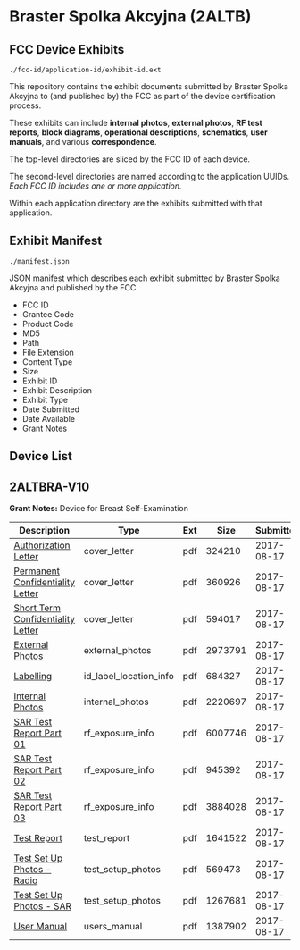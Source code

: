 # Braster Spolka Akcyjna (2ALTB)
## FCC Device Exhibits

```
./fcc-id/application-id/exhibit-id.ext
```

This repository contains the exhibit documents submitted by Braster Spolka Akcyjna to (and published by) the FCC as part of the device certification process.

These exhibits can include **internal photos**, **external photos**, **RF test reports**, **block diagrams**, **operational descriptions**, **schematics**, **user manuals**, and various **correspondence**.

The top-level directories are sliced by the FCC ID of each device.

The second-level directories are named according to the application UUIDs. *Each FCC ID includes one or more application.*

Within each application directory are the exhibits submitted with that application. 

## Exhibit Manifest

```
./manifest.json
```

JSON manifest which describes each exhibit submitted by Braster Spolka Akcyjna and published by the FCC.

- FCC ID
- Grantee Code
- Product Code
- MD5
- Path
- File Extension
- Content Type
- Size
- Exhibit ID
- Exhibit Description
- Exhibit Type
- Date Submitted
- Date Available
- Grant Notes

## Device List
## 2ALTBRA-V10
**Grant Notes:** Device for Breast Self-Examination

| Description | Type | Ext | Size | Submitted | Available |
| ----------- | ---- | --- | ---- | --------- | --------- |
| [Authorization Letter](2ALTBRA-V10/1615228a978d2d13b692dbae946571b5/3515290.pdf) | cover_letter | pdf | 324210 | 2017-08-17 | 2017-08-17 |
| [Permanent Confidentiality Letter](2ALTBRA-V10/1615228a978d2d13b692dbae946571b5/3515293.pdf) | cover_letter | pdf | 360926 | 2017-08-17 | 2017-08-17 |
| [Short Term Confidentiality Letter](2ALTBRA-V10/1615228a978d2d13b692dbae946571b5/3515295.pdf) | cover_letter | pdf | 594017 | 2017-08-17 | 2017-08-17 |
| [External Photos](2ALTBRA-V10/1615228a978d2d13b692dbae946571b5/3515298.pdf) | external_photos | pdf | 2973791 | 2017-08-17 | 2017-12-31 |
| [Labelling](2ALTBRA-V10/1615228a978d2d13b692dbae946571b5/3515302.pdf) | id_label_location_info | pdf | 684327 | 2017-08-17 | 2017-08-17 |
| [Internal Photos](2ALTBRA-V10/1615228a978d2d13b692dbae946571b5/3515301.pdf) | internal_photos | pdf | 2220697 | 2017-08-17 | 2017-12-31 |
| [SAR Test Report Part 01](2ALTBRA-V10/1615228a978d2d13b692dbae946571b5/3515306.pdf) | rf_exposure_info | pdf | 6007746 | 2017-08-17 | 2017-08-17 |
| [SAR Test Report Part 02](2ALTBRA-V10/1615228a978d2d13b692dbae946571b5/3515307.pdf) | rf_exposure_info | pdf | 945392 | 2017-08-17 | 2017-08-17 |
| [SAR Test Report Part 03](2ALTBRA-V10/1615228a978d2d13b692dbae946571b5/3515308.pdf) | rf_exposure_info | pdf | 3884028 | 2017-08-17 | 2017-08-17 |
| [Test Report](2ALTBRA-V10/1615228a978d2d13b692dbae946571b5/3515310.pdf) | test_report | pdf | 1641522 | 2017-08-17 | 2017-08-17 |
| [Test Set Up Photos - Radio](2ALTBRA-V10/1615228a978d2d13b692dbae946571b5/3515311.pdf) | test_setup_photos | pdf | 569473 | 2017-08-17 | 2017-12-31 |
| [Test Set Up Photos - SAR](2ALTBRA-V10/1615228a978d2d13b692dbae946571b5/3515312.pdf) | test_setup_photos | pdf | 1267681 | 2017-08-17 | 2017-12-31 |
| [User Manual](2ALTBRA-V10/1615228a978d2d13b692dbae946571b5/3515313.pdf) | users_manual | pdf | 1387902 | 2017-08-17 | 2017-12-31 |
